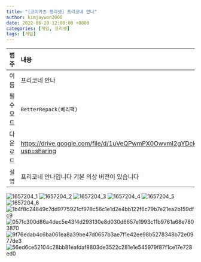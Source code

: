 ```yaml
---
title: "[코이카츠 프리셋] 프리코네 안나"
author: kimjaywon2000
date: 2022-06-20 12:00:00 +0800
categories: [게임, 프리셋]
tags: [게임]
---
```


| 범주             | 내용            |
|:----------------|:---------------|
| 이름             | 프리코네 안나  |
| 필수 모드         | `BetterRepack(베리팩)`       |
| 다운로드          | <https://drive.google.com/file/d/1uVeQPwmPX0OwvmI2gYDckFcQPeFNMjr1/view?usp=sharing> |
| 설명             | 프리코네 안나입니다 기본 의상 버전이 있습니다   |

![1657204_1](https://user-images.githubusercontent.com/76558033/174633623-e996dc66-fec5-441f-a9b8-e5e6ec90f2cf.png)
![1657204_2](https://user-images.githubusercontent.com/76558033/174633633-7fe366e7-5e1e-4ad3-af4f-cfb899096b1e.png)
![1657204_3](https://user-images.githubusercontent.com/76558033/174633635-1df6bbdb-cdf1-4666-ba5b-43a3b51dbce2.png)
![1657204_4](https://user-images.githubusercontent.com/76558033/174633637-d472d894-48e8-42f7-90be-b7651767125f.png)
![1657204_5](https://user-images.githubusercontent.com/76558033/174633644-8fd021bf-59c2-44b1-833e-4050c1a9f86f.png)
![1657204_6](https://user-images.githubusercontent.com/76558033/174633648-70fd6224-d34c-4e8f-8c20-c83e65184a31.png)
![1b4f8c24849c7dd9775921cf978c56c1e1d2e4bb122f6c79b7e21ea2b159dfc9](https://user-images.githubusercontent.com/76558033/174633650-90714506-6398-4061-929f-9824af8fcd2b.png)
![057fc300d86a4dec5e43f4d293130e8d030d6657e1993c11b9761a68e7803870](https://user-images.githubusercontent.com/76558033/174633652-5d03173d-a8c6-48bf-8d47-cbfa371af53b.png)
![9f76edab4c6ba061ea8a39be47d0657b3ae7f1e42ee98b5278348b72e0977de3](https://user-images.githubusercontent.com/76558033/174633653-347c37bf-166c-4415-9347-cd917e293fa3.png)
![56ed6ce52104c28bb81eafdaf8803de3522c281e1e545979f87f1ce17e728ed0](https://user-images.githubusercontent.com/76558033/174633664-e27ce33e-376e-4388-a105-8f687bb3ced7.png)
